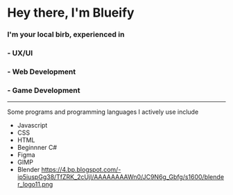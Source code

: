 # Hey there, I'm Blueify

### I'm your local birb, experienced in 
### - UX/UI
### - Web Development
### - Game Development

--------------------------------

Some programs and programming languages I actively use include
- Javascript
- CSS
- HTML
- Beginnner C#
- Figma
- GIMP
- Blender https://4.bp.blogspot.com/-ip5iuspGg38/TfZRK_2cUjI/AAAAAAAAWn0/JC9N6g_Gbfg/s1600/blender_logo11.png
